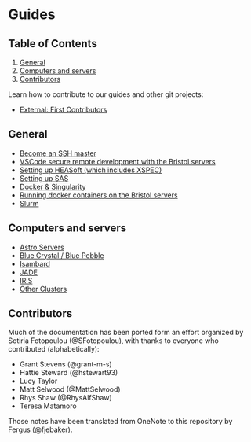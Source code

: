 # Guides

<!--BEGIN TOC-->

## Table of Contents

1. [General](#general)
2. [Computers and servers](#computers-and-servers)
3. [Contributors](#contributors)

<!--END TOC-->

Learn how to contribute to our guides and other git projects:

- [External: First Contributors](https://github.com/firstcontributions/first-contributions)

## General <a id="toc-tag-mdtoc" name="general"></a>

- [Become an SSH master](./general/ssh-master-user.md)
- [VSCode secure remote development with the Bristol servers](./general/vs-code-ssh.md)
- [Setting up HEASoft (which includes XSPEC)](./general/xspec-setup.md)
- [Setting up SAS](./general/sas-setup.md)
- [Docker & Singularity](./general/docker-singularity.md)
- [Running docker containers on the Bristol servers](./general/docker-singularity.md#running-docker-containers-on-the-astrophysics-servers)
- [Slurm](./general/slurm.md)

## Computers and servers <a id="toc-tag-mdtoc" name="computers-and-servers"></a>

- [Astro Servers](./computing/astro-servers.md)
- [Blue Crystal / Blue Pebble](./computing/blue-crystal.md)
- [Isambard](./computing/isambard.md)
- [JADE](./computing/jade.md)
- [IRIS](./computing/iris.md)
- [Other Clusters](./computing/other-clusters.md)

## Contributors <a id="toc-tag-mdtoc" name="contributors"></a>

Much of the documentation has been ported form an effort organized by Sotiria Fotopoulou (@SFotopoulou), with thanks to everyone who contributed (alphabetically):

- Grant Stevens (@grant-m-s)
- Hattie Steward (@hstewart93)
- Lucy Taylor
- Matt Selwood (@MattSelwood)
- Rhys Shaw (@RhysAlfShaw)
- Teresa Matamoro

Those notes have been translated from OneNote to this repository by Fergus (@fjebaker).
